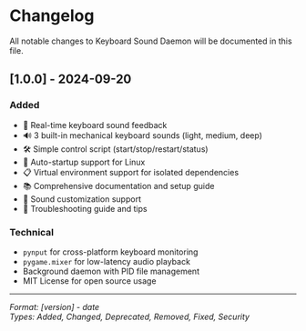 # Changelog

All notable changes to Keyboard Sound Daemon will be documented in this file.

## [1.0.0] - 2024-09-20

### Added
- 🎵 Real-time keyboard sound feedback
- 🔊 3 built-in mechanical keyboard sounds (light, medium, deep)
- 🛠️ Simple control script (start/stop/restart/status)
- 🔄 Auto-startup support for Linux
- 📋 Virtual environment support for isolated dependencies
- 📚 Comprehensive documentation and setup guide
- 🎨 Sound customization support
- 🔧 Troubleshooting guide and tips

### Technical
- `pynput` for cross-platform keyboard monitoring
- `pygame.mixer` for low-latency audio playback
- Background daemon with PID file management
- MIT License for open source usage

---

*Format: [version] - date*  
*Types: Added, Changed, Deprecated, Removed, Fixed, Security*